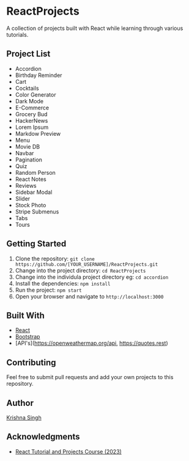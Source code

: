 # ReactProjects
A collection of projects built with React while learning through various tutorials.

## Project List
- Accordion
- Birthday Reminder
- Cart
- Cocktails
- Color Generator
- Dark Mode
- E-Commerce
- Grocery Bud
- HackerNews
- Lorem Ipsum
- Markdow Preview
- Menu
- Movie DB
- Navbar
- Pagination
- Quiz
- Random Person
- React Notes
- Reviews
- Sidebar Modal
- Slider
- Stock Photo
- Stripe Submenus
- Tabs
- Tours

## Getting Started
1. Clone the repository: `git clone https://github.com/[YOUR_USERNAME]/ReactProjects.git`
2. Change into the project directory: `cd ReactProjects`
2. Change into the individula project directory eg: `cd accordion`
3. Install the dependencies: `npm install`
4. Run the project: `npm start`
5. Open your browser and navigate to `http://localhost:3000`

## Built With
- [React](https://reactjs.org)
- [Bootstrap](https://getbootstrap.com)
- [API's](https://openweathermap.org/api, https://quotes.rest)

## Contributing
Feel free to submit pull requests and add your own projects to this repository.

## Author
[Krishna Singh](https://github.com/kk5190)

## Acknowledgments
- [React Tutorial and Projects Course (2023)](https://www.udemy.com/course/react-tutorial-and-projects-course/)


